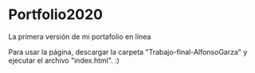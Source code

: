 # Portfolio2020
La primera versión de mi portafolio en línea

Para usar la página, descargar la carpeta "Trabajo-final-AlfonsoGarza" y ejecutar el archivo "index.html". :)
